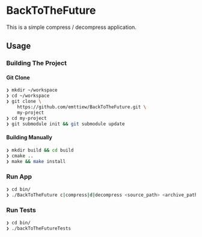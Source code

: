 # BackToTheFuture   

This is a simple compress / decompress application.

## Usage

### Building The Project

#### Git Clone

```bash
❯ mkdir ~/workspace
❯ cd ~/workspace
❯ git clone \
    https://github.com/emttiew/BackToTheFuture.git \
    my-project
❯ cd my-project
❯ git submodule init && git submodule update
```

#### Building Manually

```bash
❯ mkdir build && cd build
❯ cmake ..
❯ make && make install
```

### Run App
```bash
❯ cd bin/
❯ ./BackToTheFuture c|compress|d|decompress <source_path> <archive_path> reporter(optional)
```
### Run Tests
```bash
❯ cd bin/
❯ ./backToTheFutureTests
```